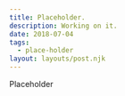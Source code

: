 ```yaml
---
title: Placeholder.
description: Working on it.
date: 2018-07-04
tags:
  - place-holder
layout: layouts/post.njk
---
```


Placeholder